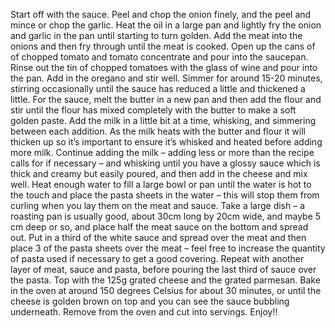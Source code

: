 Start off with the sauce. Peel and chop the onion finely, and the peel and mince or chop the garlic. Heat the oil in a large pan and lightly fry the onion and garlic in the pan until starting to turn golden. Add the meat into the onions and then fry through until the meat is cooked.
Open up the cans of of chopped tomato and tomato concentrate and pour into the saucepan. Rinse out the tin of chopped tomatoes with the glass of wine and pour into the pan. Add in the oregano and stir well. Simmer for around 15-20 minutes, stirring occasionally until the sauce has reduced a little and thickened a little.
For the sauce, melt the butter in a new pan and then add the flour and stir until the flour has mixed completely with the butter to make a soft golden paste.
Add the milk in a little bit at a time, whisking, and simmering between each addition. As the milk heats with the butter and flour it will thicken up so it’s important to ensure it’s whisked and heated before adding more milk. Continue adding the milk – adding less or more than the recipe calls for if necessary –  and whisking until you have a glossy sauce which is thick and creamy but easily poured, and then add in the cheese and mix well.
Heat enough water to fill a large bowl or pan until the water is hot to the touch and place the pasta sheets in the water – this will stop them from curling when you lay them on the meat and sauce. Take a large dish – a roasting pan is usually good, about 30cm long by 20cm wide, and maybe 5 cm deep or so, and place half the meat sauce on the bottom and spread out. Put in a third of the white sauce and spread over the meat and then place 3 of the pasta sheets over the meat – feel free to increase the quantity of pasta used if necessary to get a good covering. Repeat with another layer of meat, sauce and pasta, before pouring the last third of sauce over the pasta. Top with the 125g grated cheese and the grated parmesan.
Bake in the oven at around 150 degrees Celsius for about 30 minutes, or until the cheese is golden brown on top and you can see the sauce bubbling underneath. Remove from the oven and cut into servings.
Enjoy!!